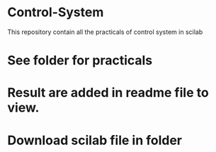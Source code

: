 # Control-System
This repository contain all the practicals of control system in scilab
# See folder for practicals
# Result are added in readme file to view.
# Download scilab file in folder

